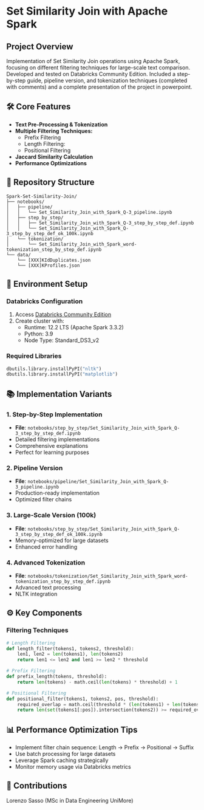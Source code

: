 # Set Similarity Join with Apache Spark

## Project Overview
Implementation of Set Similarity Join operations using Apache Spark, focusing on different filtering techniques for large-scale text comparison. Developed and tested on Databricks Community Edition.
Included a step-by-step guide, pipeline version, and tokenization techniques (completed with comments)
and a complete presentation of the project in powerpoint.

## 🛠️ Core Features
- **Text Pre-Processing & Tokenization**
- **Multiple Filtering Techniques:**
  - Prefix Filtering
  - Length Filtering: 
  - Positional Filtering
- **Jaccard Similarity Calculation**
- **Performance Optimizations**

## 📁 Repository Structure
```
Spark-Set-Similarity-Join/
├── notebooks/
│   ├── pipeline/
│   │   └── Set_Similarity_Join_with_Spark_Q-3_pipeline.ipynb
│   ├── step_by_step/
│   │   ├── Set_Similarity_Join_with_Spark_Q-3_step_by_step_def.ipynb
│   │   └── Set_Similarity_Join_with_Spark_Q-3_step_by_step_def_ok_100k.ipynb
│   └── tokenization/
│       └── Set_Similarity_Join_with_Spark_word-tokenization_step_by_step_def.ipynb
└── data/
    └── [XXX]KIdDuplicates.json
    └── [XXX]KProfiles.json
```

## 🔧 Environment Setup

### Databricks Configuration
1. Access [Databricks Community Edition](https://community.cloud.databricks.com)
2. Create cluster with:
   - Runtime: 12.2 LTS (Apache Spark 3.3.2)
   - Python: 3.9
   - Node Type: Standard_DS3_v2

### Required Libraries
```python
dbutils.library.installPyPI("nltk")
dbutils.library.installPyPI("matplotlib")
```

## 📚 Implementation Variants

### 1. Step-by-Step Implementation
- **File**: `notebooks/step_by_step/Set_Similarity_Join_with_Spark_Q-3_step_by_step_def.ipynb`
- Detailed filtering implementations
- Comprehensive explanations
- Perfect for learning purposes

### 2. Pipeline Version
- **File**: `notebooks/pipeline/Set_Similarity_Join_with_Spark_Q-3_pipeline.ipynb`
- Production-ready implementation
- Optimized filter chains

### 3. Large-Scale Version (100k)
- **File**: `notebooks/step_by_step/Set_Similarity_Join_with_Spark_Q-3_step_by_step_def_ok_100k.ipynb`
- Memory-optimized for large datasets
- Enhanced error handling

### 4. Advanced Tokenization
- **File**: `notebooks/tokenization/Set_Similarity_Join_with_Spark_word-tokenization_step_by_step_def.ipynb`
- Advanced text processing
- NLTK integration

## ⚙️ Key Components

### Filtering Techniques
```python
# Length Filtering
def length_filter(tokens1, tokens2, threshold):
    len1, len2 = len(tokens1), len(tokens2)
    return len1 <= len2 and len1 >= len2 * threshold

# Prefix Filtering
def prefix_length(tokens, threshold):
    return len(tokens) - math.ceil(len(tokens) * threshold) + 1

# Positional Filtering
def positional_filter(tokens1, tokens2, pos, threshold):
    required_overlap = math.ceil(threshold * (len(tokens1) + len(tokens2)) / (1 + threshold))
    return len(set(tokens1[:pos]).intersection(tokens2)) >= required_overlap
```

## 📊 Performance Optimization Tips
- Implement filter chain sequence: Length → Prefix → Positional → Suffix
- Use batch processing for large datasets
- Leverage Spark caching strategically
- Monitor memory usage via Databricks metrics

## 🤝 Contributions
Lorenzo Sasso (MSc in Data Engineering UniMore)
